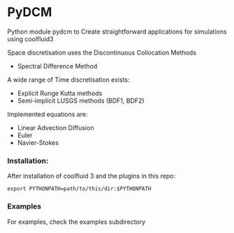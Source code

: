 # PyDCM #

Python module pydcm to Create straightforward applications for simulations using coolfluid3

Space discretisation uses the Discontinuous Collocation Methods
- Spectral Difference Method


A wide range of Time discretisation exists:
- Explicit Runge Kutta methods
- Semi-implicit LUSGS methods (BDF1, BDF2)


Implemented equations are:
- Linear Advection Diffusion
- Euler
- Navier-Stokes 

### Installation: ###
After installation of coolfluid 3 and the plugins in this repo:
``` 
export PYTHONPATH=path/to/this/dir:$PYTHONPATH
```

### Examples ###
For examples, check the examples subdirectory